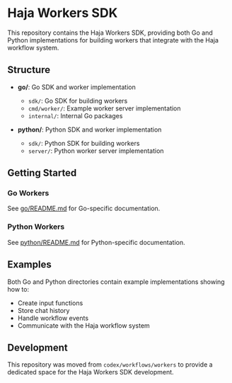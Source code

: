 # Haja Workers SDK

This repository contains the Haja Workers SDK, providing both Go and Python implementations for building workers that integrate with the Haja workflow system.

## Structure

- **go/**: Go SDK and worker implementation
  - `sdk/`: Go SDK for building workers
  - `cmd/worker/`: Example worker server implementation
  - `internal/`: Internal Go packages

- **python/**: Python SDK and worker implementation
  - `sdk/`: Python SDK for building workers
  - `server/`: Python worker server implementation

## Getting Started

### Go Workers
See [go/README.md](go/README.md) for Go-specific documentation.

### Python Workers
See [python/README.md](python/README.md) for Python-specific documentation.

## Examples

Both Go and Python directories contain example implementations showing how to:
- Create input functions
- Store chat history
- Handle workflow events
- Communicate with the Haja workflow system

## Development

This repository was moved from `codex/workflows/workers` to provide a dedicated space for the Haja Workers SDK development.
